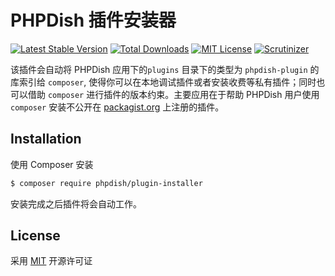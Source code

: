 # PHPDish 插件安装器

[![Latest Stable Version](https://img.shields.io/packagist/v/phpdish/plugin-installer.svg?style=flat-square&label=stable)](https://packagist.org/packages/phpdish/plugin-installer)
[![Total Downloads](https://img.shields.io/packagist/dt/phpdish/plugin-installer.svg?style=flat-square)](https://packagist.org/packages/phpdish/plugin-installer)
[![MIT License](https://img.shields.io/packagist/l/phpdish/plugin-installer.svg?style=flat-square)](https://packagist.org/packages/phpdish/plugin-installer)
[![Scrutinizer](https://img.shields.io/scrutinizer/g/phpdish/plugin-installer.svg?style=flat-square)](https://scrutinizer-ci.com/g/phpdish/plugin-installer/?branch=master)

该插件会自动将 PHPDish 应用下的`plugins` 目录下的类型为 `phpdish-plugin` 的库索引给 `composer`, 使得你可以在本地调试插件或者安装收费等私有插件；同时也可以借助 `composer` 进行插件的版本约束。主要应用在于帮助 PHPDish 用户使用 `composer` 安装不公开在 [packagist.org](https://packagist.org) 上注册的插件。


## Installation

使用 Composer 安装

```bash
$ composer require phpdish/plugin-installer
```

安装完成之后插件将会自动工作。

## License
   
采用 [MIT](https://opensource.org/licenses/MIT) 开源许可证
